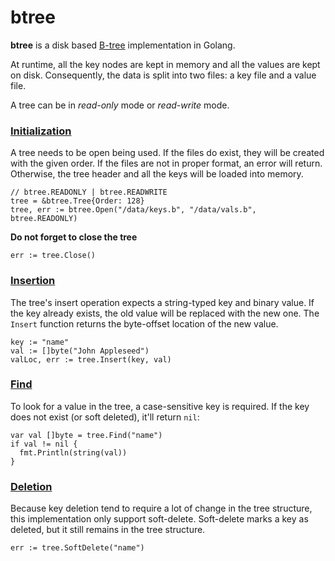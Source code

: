 btree
=====

**btree** is a disk based [B-tree](http://en.wikipedia.org/wiki/B-tree) implementation in Golang. 

At runtime, all the key nodes are kept in memory and all the values are kept on disk. 
Consequently, the data is split into two files: a key file and a value file.

A tree can be in *read-only* mode or *read-write* mode. 

### [Initialization](https://github.com/3fps/btree/wiki/Initialization)

A tree needs to be open being used. If the files do exist, they will be created with the given order. If the files are not in proper format, an error will return. Otherwise, the tree header and all the keys will be loaded into memory.

    // btree.READONLY | btree.READWRITE
    tree = &btree.Tree{Order: 128}
    tree, err := btree.Open("/data/keys.b", "/data/vals.b", btree.READONLY)

**Do not forget to close the tree**
    
    err := tree.Close()

### [Insertion](https://github.com/3fps/btree/wiki/Insertion)

The tree's insert operation expects a string-typed key and binary value. If the key already exists,
the old value will be replaced with the new one. The `Insert` function returns the byte-offset location of the new value.

    key := "name"
    val := []byte("John Appleseed")
    valLoc, err := tree.Insert(key, val)

### [Find](https://github.com/3fps/btree/wiki/Find)
To look for a value in the tree, a case-sensitive key is required. If the key does not exist (or soft deleted), it'll return `nil`:

    var val []byte = tree.Find("name")
    if val != nil {
      fmt.Println(string(val))
    }

### [Deletion](https://github.com/3fps/btree/wiki/Deletion)
Because key deletion tend to require a lot of change in the tree structure, this implementation only support soft-delete. Soft-delete marks a key as deleted, but it still remains in the tree structure.

    err := tree.SoftDelete("name")
